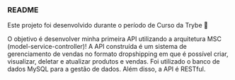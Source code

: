 ### README

Este projeto foi desenvolvido durante o período de Curso da Trybe 🚀

O objetivo é desenvolver minha primeira API utilizando a arquitetura MSC (model-service-controller)!
A API construída é um sistema de gerenciamento de vendas no formato dropshipping em que é possível criar, visualizar, deletar e atualizar produtos e vendas. Foi utilizado o banco de dados MySQL para a gestão de dados. Além disso, a API é RESTful.
